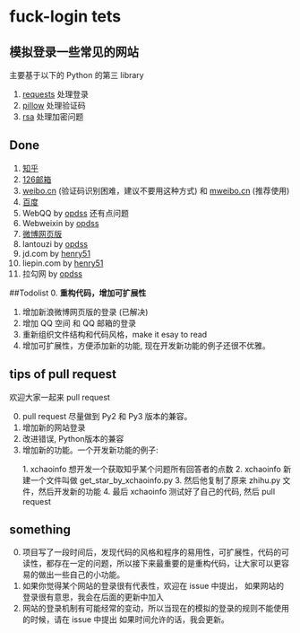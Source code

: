 # fuck-login tets

## 模拟登录一些常见的网站

主要基于以下的 Python 的第三 library 


1. [requests](http://www.python-requests.org) 处理登录
2. [pillow](https://github.com/python-pillow/Pillow) 处理验证码
3. [rsa](https://stuvel.eu/rsa) 处理加密问题

## Done

1. [知乎](http://zhihu.com)
2. [126邮箱](http://126.com)
3. [weibo.cn](http://weibo.cn) (验证码识别困难，建议不要用这种方式) 和 [mweibo.cn](http://m.weibo.cn) (推荐使用)
4. [百度](https://www.baidu.com)
5. WebQQ by [opdss](https://github.com//opdss) 还有点问题
6. Webweixin by [opdss](https://github.com//opdss)
7. [微博网页版](http://weibo.com)
8. lantouzi by [opdss](https://github.com//opdss)
9. jd.com by [henry51](https://github.com/[henry51])
10. liepin.com by [henry51](https://github.com/henry51)
11. 拉勾网 by [opdss](https://github.com//opdss)

##Todolist
0. **重构代码，增加可扩展性**
1. 增加新浪微博网页版的登录 (已解决)
2. 增加 QQ 空间 和 QQ 邮箱的登录
3. 重新组织文件结构和代码风格，make it esay to read
4. 增加可扩展性，方便添加新的功能, 现在开发新功能的例子还很不优雅。

## tips of pull request 

欢迎大家一起来 pull request 

0. pull request 尽量做到 Py2 和 Py3 版本的兼容。
1. 增加新的网站登录
2. 改进错误, Python版本的兼容
3. 增加新的功能。一个开发新功能的例子: 
   <p>   
   1. xchaoinfo 想开发一个获取知乎某个问题所有回答者的点数
   2. xchaoinfo 新建一个文件叫做 get_star_by_xchaoinfo.py
   3. 然后他复制了原来 zhihu.py 文件，然后开发新的功能
   4. 最后 xchaoinfo 测试好了自己的代码, 然后 pull request
    </p>

## something 

0. 项目写了一段时间后，发现代码的风格和程序的易用性，可扩展性，代码的可读性，都存在一定的问题，所以接下来最重要的是重构代码，让大家可以更容易的做出一些自己的小功能。
1. 如果你觉得某个网站的登录很有代表性，欢迎在 issue 中提出，
如果网站的登录很有意思，我会在后面的更新中加入
2. 网站的登录机制有可能经常的变动，所以当现在的模拟的登录的规则不能使用的时候，请在 issue 中提出
如果时间允许的话，我会更新。
